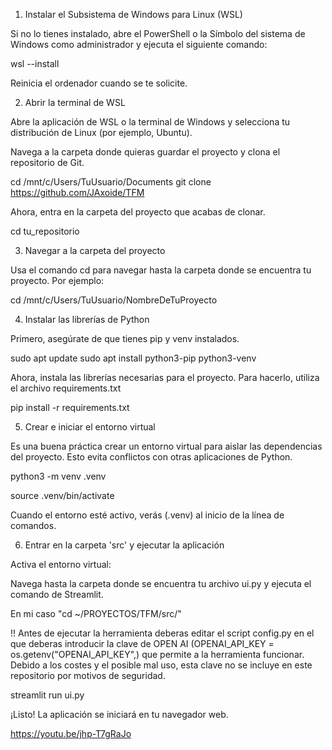 1. Instalar el Subsistema de Windows para Linux (WSL)

Si no lo tienes instalado, abre el PowerShell o la Símbolo del sistema de Windows como administrador y ejecuta el siguiente comando:

wsl --install

Reinicia el ordenador cuando se te solicite.

2. Abrir la terminal de WSL

Abre la aplicación de WSL o la terminal de Windows y selecciona tu distribución de Linux (por ejemplo, Ubuntu).

Navega a la carpeta donde quieras guardar el proyecto y clona el repositorio de Git.

cd /mnt/c/Users/TuUsuario/Documents
git clone https://github.com/JAxoide/TFM

Ahora, entra en la carpeta del proyecto que acabas de clonar.

cd tu_repositorio

3. Navegar a la carpeta del proyecto

Usa el comando cd para navegar hasta la carpeta donde se encuentra tu proyecto. Por ejemplo:

cd /mnt/c/Users/TuUsuario/NombreDeTuProyecto

4. Instalar las librerías de Python

Primero, asegúrate de que tienes pip y venv instalados.

sudo apt update
sudo apt install python3-pip python3-venv

Ahora, instala las librerías necesarias para el proyecto. Para hacerlo, utiliza el archivo requirements.txt 

pip install -r requirements.txt

5. Crear e iniciar el entorno virtual

Es una buena práctica crear un entorno virtual para aislar las dependencias del proyecto. Esto evita conflictos con otras aplicaciones de Python.

python3 -m venv .venv

source .venv/bin/activate

Cuando el entorno esté activo, verás (.venv) al inicio de la línea de comandos.

6. Entrar en la carpeta 'src' y ejecutar la aplicación

Activa el entorno virtual:

Navega hasta la carpeta donde se encuentra tu archivo ui.py y ejecuta el comando de Streamlit.

En mi caso "cd ~/PROYECTOS/TFM/src/"

!! Antes de ejecutar la herramienta deberas editar el script config.py en el que deberas introducir la clave de OPEN AI (OPENAI_API_KEY = os.getenv("OPENAI_API_KEY",) que permite a la herramienta funcionar. Debido a los costes y el posible mal uso, esta clave no se incluye en este repositorio por motivos de seguridad. 

streamlit run ui.py

¡Listo! La aplicación se iniciará en tu navegador web.

https://youtu.be/jhp-T7gRaJo









